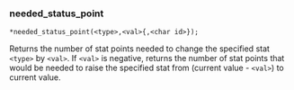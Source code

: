 ### needed_status_point
```
*needed_status_point(<type>,<val>{,<char id>});
```

Returns the number of stat points needed to change the specified stat `<type>` by `<val>`.
If `<val>` is negative, returns the number of stat points that would be needed to
raise the specified stat from (current value - `<val>`) to current value.
